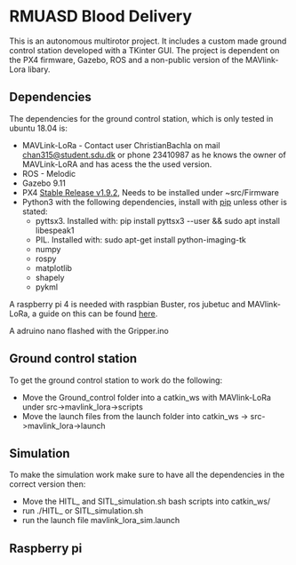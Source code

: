 # RMUASD Blood Delivery
This is an autonomous multirotor project. It includes a custom made ground control station developed with a TKinter GUI.  The project is dependent on the PX4 firmware, Gazebo, ROS and a non-public version of the MAVlink-Lora libary.

## Dependencies
The dependencies for the ground control station, which is only tested in ubuntu 18.04 is:
* MAVLink-LoRa - Contact user ChristianBachla on mail chan315@student.sdu.dk or phone 23410987 as he knows the owner of MAVLink-LoRA and has acess the the used version. 
* ROS - Melodic
* Gazebo 9.11
* PX4 [Stable Release v1.9.2](https://github.com/PX4/Firmware/releases/tag/v1.9.2), Needs to be installed under ~src/Firmware  
* Python3 with the following dependencies, install with [pip](https://linuxize.com/post/how-to-install-pip-on-ubuntu-18.04/) unless other is stated:
  * pyttsx3. Installed with: pip install pyttsx3 --user && sudo apt install libespeak1
  * PIL. Installed with: sudo apt-get install python-imaging-tk
  * numpy
  * rospy
  * matplotlib
  * shapely
  * pykml

A raspberry pi 4 is needed with raspbian Buster, ros jubetuc and MAVlink-LoRa, a guide on this can be found [here](https://junmo1215.github.io/tutorial/2019/07/14/tutorial-install-ROS-and-mavros-in-raspberry-pi.html).

A adruino nano flashed with the Gripper.ino
 
## Ground control station
To get the ground control station to work do the following:
* Move the Ground_control folder into a catkin_ws with MAVlink-LoRa under src->mavlink_lora->scripts
* Move the launch files from the launch folder into catkin_ws -> src->mavlink_lora->launch

## Simulation
To make the simulation work make sure to have all the dependencies in the correct version then:
* Move the HITL_ and SITL_simulation.sh bash scripts into catkin_ws/
* run ./HITL_ or SITL_simulation.sh
* run the launch file mavlink_lora_sim.launch

## Raspberry pi
